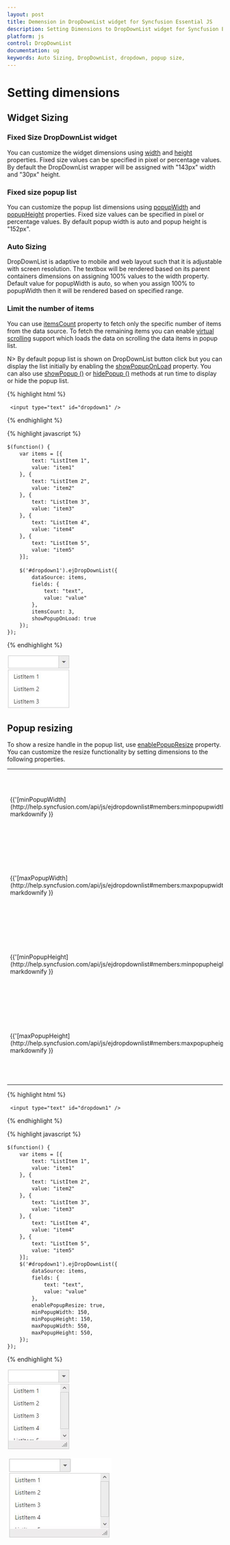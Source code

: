 ```yaml
---
layout: post
title: Demension in DropDownList widget for Syncfusion Essential JS
description: Setting Dimensions to DropDownList widget for Syncfusion Essential JS 
platform: js
control: DropDownList
documentation: ug
keywords: Auto Sizing, DropDownList, dropdown, popup size, 
---
```


# Setting dimensions 

## Widget Sizing

### Fixed Size DropDownList widget

You can customize the widget dimensions using [width](http://help.syncfusion.com/api/js/ejdropdownlist#members:width) and [height](http://help.syncfusion.com/api/js/ejdropdownlist#members:height) properties. Fixed size values can be specified in pixel or percentage values. By default the DropDownList wrapper will be assigned with "143px" width and "30px" height.

### Fixed size popup list

You can customize the popup list dimensions using [popupWidth](http://help.syncfusion.com/api/js/ejdropdownlist#members:popupwidth) and [popupHeight](http://help.syncfusion.com/api/js/ejdropdownlist#members:popupheight) properties. Fixed size values can be specified in pixel or percentage values. By default popup width is auto and popup height is "152px". 

### Auto Sizing

DropDownList is adaptive to mobile and web layout such that it is adjustable with screen resolution. The textbox will be rendered based on its parent containers dimensions on assigning 100% values to the width property. Default value for popupWidth is auto, so when you assign 100% to popupWidth then it will be rendered based on specified range.

### Limit the number of items

You can use [itemsCount](http://help.syncfusion.com/api/js/ejdropdownlist#members:itemscount) property to fetch only the specific number of items from the data source. To fetch the remaining items you can enable [virtual scrolling](databinding#virtual-scrolling) support which loads the data on scrolling the data items in popup list. 

N> By default popup list is shown on DropDownList button click but you can display the list initially by enabling the [showPopupOnLoad](http://help.syncfusion.com/api/js/ejdropdownlist#members:showpopuponload) property. You can also use [showPopup ()](http://help.syncfusion.com/api/js/ejdropdownlist#methods:showpopup) or [hidePopup ()](http://help.syncfusion.com/api/js/ejdropdownlist#methods:hidepopup) methods at run time to display or hide the popup list.

{% highlight html %}

     <input type="text" id="dropdown1" />
     
{% endhighlight %}

{% highlight javascript %}

    $(function() {
        var items = [{
            text: "ListItem 1",
            value: "item1"
        }, {
            text: "ListItem 2",
            value: "item2"
        }, {
            text: "ListItem 3",
            value: "item3"
        }, {
            text: "ListItem 4",
            value: "item4"
        }, {
            text: "ListItem 5",
            value: "item5"
        }];
        
        $('#dropdown1').ejDropDownList({
            dataSource: items,
            fields: {
                text: "text",
                value: "value"
            },
            itemsCount: 3,
            showPopupOnLoad: true
        });
    });

{% endhighlight %}

![](SettingDimension_images/SettingDimension_img1.jpeg)

## Popup resizing 

To show a resize handle in the popup list, use [enablePopupResize](http://help.syncfusion.com/api/js/ejdropdownlist#members:enablepopupresize) property. You can customize the resize functionality by setting dimensions to the following properties.

<table>
    <tr>
        <td>
            {{'[minPopupWidth](http://help.syncfusion.com/api/js/ejdropdownlist#members:minpopupwidth)'| markdownify }}
            <br/>
        </td>
        <td>
            Default value is 0, once set you cannot resize below to the specified width
            <br/>
        </td>
    </tr>
    <tr>
        <td>
            {{'[maxPopupWidth](http://help.syncfusion.com/api/js/ejdropdownlist#members:maxpopupwidth)'| markdownify }}
            <br/>
        </td>
        <td>
            Default value is null, once set you cannot extend beyond to the specified width
            <br/>
        </td>
    </tr>
    <tr>
        <td>
            {{'[minPopupHeight](http://help.syncfusion.com/api/js/ejdropdownlist#members:minpopupheight)'| markdownify }}
            <br/>
        </td>
        <td>
            Default value is 0, once set you cannot resize below to the specified height
            <br/>
        </td>
    </tr>
    <tr>
        <td>
            {{'[maxPopupHeight](http://help.syncfusion.com/api/js/ejdropdownlist#members:maxpopupheight)'| markdownify }}
            <br/>
        </td>
        <td>
            Default value is null, once set you cannot extend beyond to the specified height
            <br/>
        </td>
    </tr>
</table>

{% highlight html %}

     <input type="text" id="dropdown1" />
     
{% endhighlight %}

{% highlight javascript %}
	
    $(function() {
        var items = [{
            text: "ListItem 1",
            value: "item1"
        }, {
            text: "ListItem 2",
            value: "item2"
        }, {
            text: "ListItem 3",
            value: "item3"
        }, {
            text: "ListItem 4",
            value: "item4"
        }, {
            text: "ListItem 5",
            value: "item5"
        }];
        $('#dropdown1').ejDropDownList({
            dataSource: items,
            fields: {
                text: "text",
                value: "value"
            },
            enablePopupResize: true,
            minPopupWidth: 150,
            minPopupHeight: 150,
            maxPopupWidth: 550,
            maxPopupHeight: 550,
        });
    });

{% endhighlight %}

![](SettingDimension_images/SettingDimension_img2.jpeg)

![](SettingDimension_images/SettingDimension_img3.jpeg)

